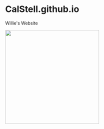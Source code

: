 # CalStell.github.io
Willie's Website

<img src="https://media.giphy.com/media/1OF9p190RXLt9ppgjZ/giphy.gif" width="300">
